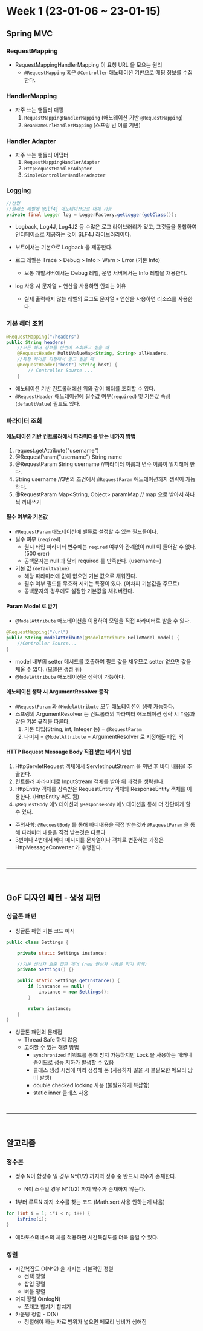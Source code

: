 # Week 1 (23-01-06 ~ 23-01-15)

## Spring MVC
### RequestMapping
- RequestMappingHandlerMapping 이 요청 URL 을 모으는 원리
    - `@RequestMapping` 혹은 `@Controller` 애노테이션 기반으로 매핑 정보를 수집한다.

### HandlerMapping
- 자주 쓰는 핸들러 매핑
    1. `RequestMappingHandlerMapping` (애노테이션 기반 `@RequestMapping`)
    2. `BeanNameUrlHandlerMapping` (스프링 빈 이름 기반)

### Handler Adapter
- 자주 쓰는 핸들러 어댑터
    1. `RequestMappingHandlerAdapter`
    2. `HttpRequestHandlerAdapter`
    3. `SimpleControllerHandlerAdapter`

### Logging
```java
//선언
//클래스 레벨에 @Slf4j 애노테이션으로 대체 가능
private final Logger log = LoggerFactory.getLogger(getClass());
```
- Logback, Log4J, Log4J2 등 수많은 로그 라이브러리가 있고, 그것들을 통합하여 인터페이스로 제공하는 것이 SLF4J 라이브러리이다.
- 부트에서는 기본으로 Logback 을 제공한다.
- 로그 레벨은 Trace > Debug > Info > Warn > Error (기본 Info)
    - 보통 개발서버에서는 Debug 레벨, 운영 서버에서는 Info 레벨을 채용한다.

- log 사용 시 문자열 + 연산을 사용하면 안되는 이유
    - 실제 출력하지 않는 레벨의 로그도 문자열 `+` 연산을 사용하면 리소스를 사용한다.

### 기본 헤더 조회
```java
@RequestMapping("/headers")
public String headers(
    //모든 헤더 정보를 한번에 조회하고 싶을 때
    @RequestHeader MultiValueMap<String, String> allHeaders,
    //특정 헤더를 지정해서 받고 싶을 때
    @RequestHeader("host") String host) {
        // Controller Source ...
    }
```
- 애노테이션 기반 컨트롤러에선 위와 같이 헤더를 조회할 수 있다.
- `@RequestHeader` 애노테이션에 필수값 여부(`required`) 및 기본값 속성(`defaultValue`) 필드도 있다.


### 파라미터 조회
#### 애노테이션 기반 컨트롤러에서 파라미터를 받는 네가지 방법

1. request.getAttribute("username")
2. @RequestParam("username") String name 
3. @RequestParam String username //파라미터 이름과 변수 이름이 일치해야 한다.
4. String username //3번의 조건에서 `@RequestParam` 애노테이션까지 생략이 가능하다.
5. @RequestParam Map<String, Object> paramMap // map 으로 받아서 하나씩 꺼내쓰기

#### 필수 여부와 기본값
- `@RequestParam` 애노테이션에 밸류로 설정할 수 있는 필드들이다.
- 필수 여부 (`reqired`)
    - 원시 타입 파라미터 변수에는 `reqired` 여부와 관계없이 null 이 들어갈 수 없다. (500 erer)
    - 공백문자는 null 과 달리 required 를 만족한다. (username=)
- 기본 값 (`defaultValue`)
    - 해당 파라미터에 값이 없으면 기본 값으로 채워진다.
    - 필수 여부 필드를 무효화 시키는 특징이 있다. (어차피 기본값을 주므로)
    - 공백문자의 경우에도 설정한 기본값을 채워버린다. 

#### Param Model 로 받기
- `@ModelAttribute` 애노테이션을 이용하여 모델을 직접 파라미터로 받을 수 있다.
```java
@RequestMapping("/url")
public String modelAttribute(@ModelAttribute HelloModel model) {
    //Controller Source...
}
``` 
- model 내부의 setter 메서드를 호출하여 필드 값을 채우므로 setter 없으면 값을 채울 수 없다. (모델은 생성 됨)
- `@ModelAttribute` 애노테이션은 생략이 가능하다.

#### 애노테이션 생략 시 ArgumentResolver 동작
- `@RequestParam` 과 `@ModelAttribute` 모두 애노테이션이 생략 가능하다.
- 스프링의 ArgumentResolver 는 컨트롤러의 파라미터 애노테이션 생략 시 다음과 같은 기본 규칙을 따른다.
  1. 기본 타입(String, int, Integer 등) = `@RequestParam`
  2. 나머지 = `@ModelAttribute` = ArgumentResolver 로 지정해둔 타입 외

#### HTTP Request Message Body 직접 받는 네가지 방법
1. HttpServletRequest 객체에서 ServletInputStream 을 꺼낸 후 바디 내용을 추출한다.
2. 컨트롤러 파라미터로 InputStream 객체를 받아 위 과정을 생략한다.
3. HttpEntity 객체를 상속받은 RequestEntity 객체와 ResponseEntity 객체를 이용한다. (HttpEntity 써도 됨)
4. `@RequestBody` 애노테이션과 `@ResponseBody` 애노테이션을 통해 더 간단하게 할 수 있다.

- 주의사항: `@RequestBody` 를 통해 바디내용을 직접 받는것과 `@RequestParam` 을 통해 파라미터 내용을 직접 받는것은 다르다
- 3번이나 4번에서 바디 메시지를 문자열이나 객체로 변환하는 과정은 HttpMessageConverter 가 수행한다.




<br>

---

<br>

## GoF 디자인 패턴 - 생성 패턴
### 싱글톤 패턴
- 싱글톤 패턴 기본 코드 예시
```java
public class Settings {

    private static Settings instance;

    //기본 생성자 호출 접근 제어 (new 연산자 사용을 막기 위해)
    private Settings() {}

    public static Settings getInstance() {
        if (instance == null) {
            instance = new Settings();
        }

        return instance;
    }
}
```
- 싱글톤 패턴의 문제점
    - Thread Safe 하지 않음
    - 고려할 수 있는 해결 방법
        - `synchronized` 키워드를 통해 방지 가능하지만 Lock 을 사용하는 매커니즘이므로 성능 저하가 발생할 수 있음
        - 클래스 생성 시점에 미리 생성해 둠 (사용하지 않을 시 불필요한 메모리 낭비 발생)
        - double checked locking 사용 (불필요하게 복잡함)
        - static inner 클래스 사용 
    
<br>

---

<br>

## 알고리즘
### 정수론
- 정수 N이 합성수 일 경우 N^(1/2) 까지의 정수 중 반드시 약수가 존재한다.
    - N이 소수일 경우 N^(1/2) 까지 약수가 존재하지 않는다.

- 1부터 루트N 까지 소수를 찾는 코드 (Math.sqrt 사용 안하는게 나음)
```java
for (int i = 1; i*i < n; i++) {
    isPrime(i);
}
```
- 에라토스테네스의 체를 적용하면 시간복잡도를 더욱 줄일 수 있다.

### 정렬
- 시간복잡도 O(N^2) 을 가지는 기본적인 정렬
    - 선택 정렬 
    - 삽입 정렬 
    - 버블 정렬
- 머지 정렬  O(nlogN)
    - 쪼개고 합치기 합치기
- 카운팅 정렬 - O(N)
    - 정렬해야 하는 자료 범위가 넓으면 메모리 낭비가 심해짐
